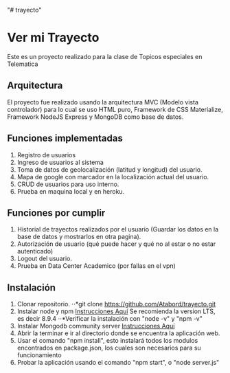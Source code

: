 "# trayecto"
# Ver mi Trayecto
Este es un proyecto realizado para la clase de Topicos especiales en Telematica

## Arquitectura
El proyecto fue realizado usando la arquitectura MVC (Modelo vista controlador) para lo cual se uso HTML puro, Framework de CSS Materialize, Framework NodeJS Express y MongoDB como base de datos.

## Funciones implementadas
1. Registro de usuarios
2. Ingreso de usuarios al sistema
3. Toma de datos de geolocalización (latitud y longitud) del usuario.
4. Mapa de google con marcador en la localización actual del usuario.
5. CRUD de usuarios para uso interno.
6. Prueba en maquina local y en heroku.

## Funciones por cumplir
1. Historial de trayectos realizados por el usuario (Guardar los datos en la base de datos y mostrarlos en otra pagina).
2. Autorización de usuario (qué puede hacer y qué no al estar o no estar autenticado)
3. Logout del usuario.
4. Prueba en Data Center Academico (por fallas en el vpn)

## Instalación
1. Clonar repositorio.
  ⋅⋅*git clone https://github.com/Atabord/trayecto.git
2. Instalar node y npm [Instrucciones Aquí](https://nodejs.org/en/download/) Se recomienda la version LTS, es decir 8.9.4
  ⋅⋅*Verificar la instalación con "node -v" y "npm -v"
3. Instalar Mongodb community server [Instrucciones Aquí](https://www.mongodb.com/download-center#community)
4. Abrir la terminar e ir al directorio donde se encuentra la aplicación web.
5. Usar el comando "npm install", esto instalará todos los modulos encontrados en package.json, los cuales son necesarios para su funcionamiento
6. Probar la aplicación usando el comando "npm start", o "node server.js"
